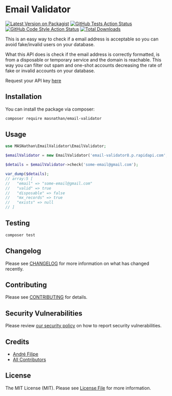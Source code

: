 # Email Validator

[![Latest Version on Packagist](https://img.shields.io/packagist/v/masnathan/email-validator.svg?style=flat-square)](https://packagist.org/packages/masnathan/email-validator)
[![GitHub Tests Action Status](https://img.shields.io/github/workflow/status/masnathan/email-validator/run-tests?label=tests)](https://github.com/masnathan/email-validator/actions?query=workflow%3ATests+branch%3Amaster)
[![GitHub Code Style Action Status](https://img.shields.io/github/workflow/status/masnathan/email-validator/Check%20&%20fix%20styling?label=code%20style)](https://github.com/masnathan/email-validator/actions?query=workflow%3A"Check+%26+fix+styling"+branch%3Amaster)
[![Total Downloads](https://img.shields.io/packagist/dt/masnathan/email-validator.svg?style=flat-square)](https://packagist.org/packages/masnathan/email-validator)

This is an easy way to check if a email address is acceptable so you can avoid fake/invalid users on your database.

What this API does is check if the email address is correctly formatted, is from a disposable or temporary service and
the domain is reachable. This way you can filter out spam and one-shot accounts decreasing the rate of fake or invalid
accounts on your database.

Request your API key [here](https://rapidapi.com/MASNathan/api/email-validator8/)

## Installation

You can install the package via composer:

```bash
composer require masnathan/email-validator
```

## Usage

```php
use MASNathan\EmailValidator\EmailValidator;

$emailValidator = new EmailValidator('email-validator8.p.rapidapi.com', 'super-secret-api-key');

$details = $emailValidator->check('some-email@gmail.com');

var_dump($details);
// array:5 [
//   "email" => "some-email@gmail.com"
//   "valid" => true
//   "disposable" => false
//   "mx_records" => true
//   "exists" => null
// ]
```

## Testing

```bash
composer test
```

## Changelog

Please see [CHANGELOG](CHANGELOG.md) for more information on what has changed recently.

## Contributing

Please see [CONTRIBUTING](.github/CONTRIBUTING.md) for details.

## Security Vulnerabilities

Please review [our security policy](../../security/policy) on how to report security vulnerabilities.

## Credits

- [André Filipe](https://github.com/masnathan)
- [All Contributors](../../contributors)

## License

The MIT License (MIT). Please see [License File](LICENSE.md) for more information.
